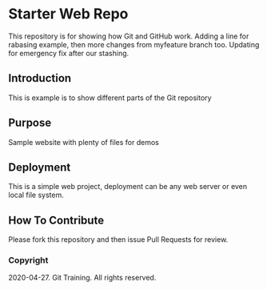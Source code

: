 # Starter Web Repo

This repository is for showing how Git and GitHub work. Adding a line for rabasing example, then more changes from myfeature branch too.
Updating for emergency fix after our stashing.

## Introduction

This is example is to show different parts of the Git repository

## Purpose

Sample website with plenty of files for demos

## Deployment

This is a simple web project, deployment can be any web server or even local file system.

## How To Contribute

Please fork this repository and then issue Pull Requests for review.

### Copyright

2020-04-27. Git Training. All rights reserved.